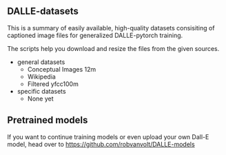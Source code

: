 ## DALLE-datasets
This is a summary of easily available, high-quality datasets consisiting of captioned image files for generalized DALLE-pytorch training.

The scripts help you download and resize the files from the given sources.

* general datasets
  * Conceptual Images 12m
  * Wikipedia
  * Filtered yfcc100m
* specific datasets
  * None yet


## Pretrained models

If you want to continue training models or even upload your own Dall-E model, head over to https://github.com/robvanvolt/DALLE-models
